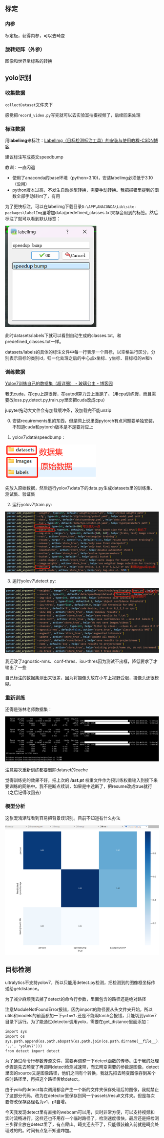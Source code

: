 ## 标定

### 内参

标定板，获得内参，可以去畸变

### 旋转矩阵（外参）

图像和世界坐标系的转换

## yolo识别

### 收集数据

`collectDataset`文件夹下

感觉把`record_video.py`写完就可以去实验室拍摄视频了，后续回来处理

### 标注数据

用**labelimg**来标注：[LabelImg（目标检测标注工具）的安装与使用教程-CSDN博客](https://blog.csdn.net/knighthood2001/article/details/125883343)

建议标注写成英文speedbump

教训：一直闪退

- 使用了anaconda的base环境（python>3.10)，安装labelimg必须低于3.10（没用）
- python版本过高，不发生自动类型转换，需要手动转换。我把报错里提到的函数全部手动转int了，有用

为了更快标注，可以在labelimg下载目录`D:\APP\ANACONDA\Lib\site-packages\labelImg`里增加data/predefined_classes.txt来存会用到的标签。然后标注了就可以看到默认标签：

![image-20241210230628354](https://github.com/359jxf/Speed-Bump-Detection-and-Distance-Measurement-/blob/main/assets-record/image-20241210230628354.png)

此时datasets/labels下就可以看到自动生成的classes.txt，和predefined_classes.txt一样。

datasets/labels的具体的标注文件中每一行表示一个目标，以空格进行区分，分别表示目标的类别id，归一化处理之后的中心点x坐标、y坐标、目标框的w和h

### 训练数据

[Yolov7训练自己的数据集（超详细） - 玻璃公主 - 博客园](https://www.cnblogs.com/boligongzhu/p/16718242.html)

我无cuda，在cpu上跑很慢，在autodl算力云上重跑了。（用cpu训练慢，而且需要改loss.py,detect.py,train.py里面把cuda改成cpu）

jupyter拖动大文件会有加载缓冲条，没加载完不能unzip

0. 安装requirements里的东西，但是网上说里面pytorch有点问题要单独安装，不知道cuda和pytorch版本是不是要对应上

1. yolov7\data\speedbump：

![image-20241215224015052](https://github.com/359jxf/Speed-Bump-Detection-and-Distance-Measurement-/blob/main/assets-record/image-20241215224015052.png)

先放入原始数据，然后运行yolov7\data下的data.py生成datasets里的训练集、测试集、验证集

2. 运行yolov7\train.py:

![image-20250114173744304](https://github.com/359jxf/Speed-Bump-Detection-and-Distance-Measurement-/blob/main/assets-record/image-20250114173744304.png)

3. 运行yolov7\detect.py:

![image-20250114173820595](https://github.com/359jxf/Speed-Bump-Detection-and-Distance-Measurement-/blob/main/assets-record/image-20250114173820595.png)

我还改了agnostic-nms、conf-thres、iou-thres因为测试不出框，降低要求了才输出了一些

自己标注的数据集测出来很差，因为将摄像头放在小车上视野受限，摄像头还很模糊。

### 重新训练

还得是张林老师数据集：

![image-20241221163707154](https://github.com/359jxf/Speed-Bump-Detection-and-Distance-Measurement-/blob/main/assets-record/image-20241221163707154.png)

注意每次重新训练都要删除dataset的cache

觉得训练完的效果不好，把上次的 ***last.pt*** 权重文件作为预训练权重输入到接下来要训练的网络中。我不是断点续训，如果是中途断了，把resume改成true就行（之后记得改回去）

### 模型分析

这张混淆矩阵看到容易把背景误识别。目前不知道有什么办法

![image-20241224140559998](https://github.com/359jxf/Speed-Bump-Detection-and-Distance-Measurement-/blob/main/assets-record/image-20241224140559998.png)

## 目标检测

ultralytics不支持yolov7，所以只能用detect.py检测，把检测到的图像框坐标传递给getdistance。

为了减少麻烦我去掉了detect的命令行参数，里面包含的路径还是绝对路径

注意ModuleNotFoundError报错，因为import的路径要从头文件夹开始，所以utils和models的前面都加一下`yolov7.`还是不能啊torch会报错，只能切到yolov7目录下运行。为了能通过detector调用yolo，需要在get_distance里面添加：

```
import sys
import os
sys.path.append(os.path.abspath(os.path.join(os.path.dirname(__file__), '..', 'yolov7')))
from detect import detect
```

为了通过命令行参数传源文件，需要再调整一下detect函数的传参。由于我的处理步骤是先去畸变了再调用detect检测减速带，而去畸变需要的参数是图像，detect里面的source又是图像路径，他们之间有个转换，我就先把去畸变图像存到某个临时路径里，再把这个路径传给detect。

由于yolo的detect每次调用都会产生一个新的文件夹保存处理后的图像，我就禁止了这部分代码，改为在detector里保存到同一个assets/result文件夹。但是每次要修改保存路径名为v1、p1自增。

今天我发现detect里有直接的webcam可以用，实时非常方便，可以支持视频和实时流畅进行。这样还也不用存一个临时路径了，检测速度很快。最后还是把检测三步骤全放在detect里了，有点屎山。畸变还去不了，只能假装输入前就是畸变处理过的的。时间有点急不知道咋加。